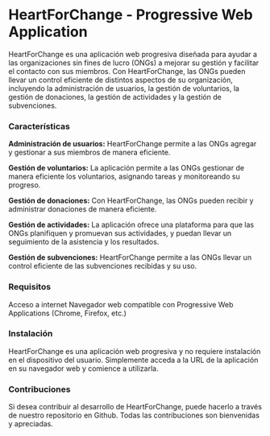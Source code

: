 # HeartForChange - Progressive Web Application
HeartForChange es una aplicación web progresiva diseñada para ayudar a las organizaciones sin fines de lucro (ONGs) a mejorar su gestión y facilitar el contacto con sus miembros. Con HeartForChange, las ONGs pueden llevar un control eficiente de distintos aspectos de su organización, incluyendo la administración de usuarios, la gestión de voluntarios, la gestión de donaciones, la gestión de actividades y la gestión de subvenciones.

### Características
**Administración de usuarios:** HeartForChange permite a las ONGs agregar y gestionar a sus miembros de manera eficiente.

**Gestión de voluntarios:** La aplicación permite a las ONGs gestionar de manera eficiente los voluntarios, asignando tareas y monitoreando su progreso.

**Gestión de donaciones:** Con HeartForChange, las ONGs pueden recibir y administrar donaciones de manera eficiente.

**Gestión de actividades:** La aplicación ofrece una plataforma para que las ONGs planifiquen y promuevan sus actividades, y puedan llevar un seguimiento de la asistencia y los resultados.

**Gestión de subvenciones:** HeartForChange permite a las ONGs llevar un control eficiente de las subvenciones recibidas y su uso.

### Requisitos
Acceso a internet
Navegador web compatible con Progressive Web Applications (Chrome, Firefox, etc.)
### Instalación
HeartForChange es una aplicación web progresiva y no requiere instalación en el dispositivo del usuario. Simplemente acceda a la URL de la aplicación en su navegador web y comience a utilizarla.
### Contribuciones
Si desea contribuir al desarrollo de HeartForChange, puede hacerlo a través de nuestro repositorio en Github. Todas las contribuciones son bienvenidas y apreciadas.

